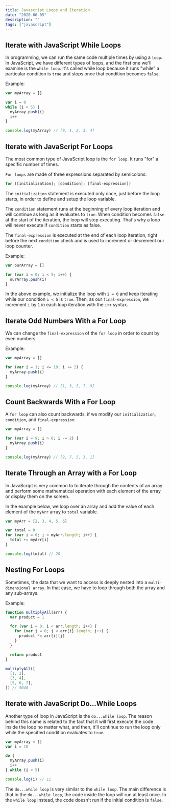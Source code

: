 ```yaml
---
title: Javascript Loops and Iteration
date: "2020-06-05"
description: ""
tags: ["javascript"]
---
```


## Iterate with JavaScript While Loops

In programming, we can run the same code multiple times by using a `loop`.
In JavaScript, we have different types of loops, and the first one we'll examine is the `while loop`.
It's called while loop because it runs "while" a particular condition is `true` and stops once that condition becomes `false`.

Example:

```js
var myArray = []

var i = 0
while (i < 5) {
  myArray.push(i)
  i++
}

console.log(myArray) // [0, 1, 2, 3, 4]
```

## Iterate with JavaScript For Loops

The most common type of JavaScript loop is the `for loop`. It runs "for" a specific number of times.

`For loops` are made of three expressions separated by semicolons:

```js
for ([initialization]; [condition]; [final-expression])
```

The `initialization` statement is executed only once, just before the loop starts, in order to define and setup the loop variable.

The `condition` statement runs at the beginning of every loop iteration and will continue as long as it evaluates to `true`. When condition becomes `false` at the start of the iteration, the loop will stop executing.
That's why a loop will never execute if `condition` starts as false.

The `final-expression` is executed at the end of each loop iteration, right before the next `condition` check and is used to increment or decrement our loop counter.

Example:

```js
var ourArray = []

for (var i = 0; i < 5; i++) {
  ourArray.push(i)
}
```

In the above example, we initialize the loop with `i = 0` and keep iterating while our condition `i < 5` is `true`. Then, as our `final-expression`, we increment `i` by `1` in each loop iteration with the `i++` syntax.

## Iterate Odd Numbers With a For Loop

We can change the `final-expression` of the `for loop` in order to count by even numbers.

Example:

```js
var myArray = []

for (var i = 1; i <= 10; i += 2) {
  myArray.push(i)
}

console.log(myArray) // [1, 3, 5, 7, 9]
```

## Count Backwards With a For Loop

A `for loop` can also count backwards, if we modify our `initialization`, `condition`, and `final-expression`:

```js
var myArray = []

for (var i = 9; i > 0; i -= 2) {
  myArray.push(i)
}

console.log(myArray) // [9, 7, 5, 3, 1]
```

## Iterate Through an Array with a For Loop

In JavaScript is very common to to iterate through the contents of an array and perform some mathematical operation with each element of the array or display them on the screen.

In the example below, we loop over an array and add the value of each element of the `myArr` array to `total` variable.

```js
var myArr = [2, 3, 4, 5, 6]

var total = 0
for (var i = 0; i < myArr.length; i++) {
  total += myArr[i]
}

console.log(total) // 20
```

## Nesting For Loops

Sometimes, the data that we want to access is deeply nested into a `multi-dimensional array`.
In that case, we have to loop through both the array and any sub-arrays.

Example:

```js
function multiplyAll(arr) {
  var product = 1

  for (var i = 0; i < arr.length; i++) {
    for (var j = 0; j < arr[i].length; j++) {
      product *= arr[i][j]
    }
  }

  return product
}

multiplyAll([
  [1, 2],
  [3, 4],
  [5, 6, 7],
]) // 5040
```

## Iterate with JavaScript Do...While Loops

Another type of loop in JavaScript is the `do...while loop`.
The reason behind this name is related to the fact that it will first execute the code inside the loop no matter what, and then, it'll continue to run the loop only while the specified condition evaluates to `true`.

```js
var myArray = []
var i = 10

do {
  myArray.push(i)
  i++
} while (i < 5)

console.log(i) // 11
```

The `do...while loop` is very similar to the `while loop`.
The main difference is that in the `do...while loop`, the code inside the loop will run at least once.
In the `while loop` instead, the code doesn't run if the initial condition is `false`.
